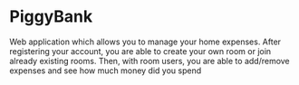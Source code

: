 # PiggyBank
Web application which allows you to manage your home expenses. After registering your account, you are able to create your own room or join already existing rooms. Then, with room users, you are able to add/remove expenses and see how much money did you spend
